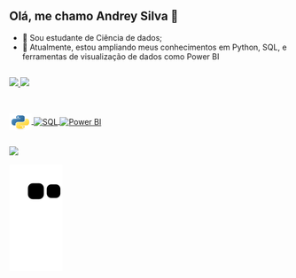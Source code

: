## Olá, me chamo Andrey Silva 👋

- 👀 Sou estudante de Ciência de dados;
- 🌱 Atualmente, estou ampliando meus conhecimentos em Python, SQL, e ferramentas de visualização de dados como Power BI

##

  <div>
  <a href="https://github.com/SLV4">
  <img height="170em" src="https://github-readme-stats.vercel.app/api?username=Andrey&show_icons=true&theme=dark&include_all_commits=true&count_private=true"/>
  <img height="170em" src="https://github-readme-stats.vercel.app/api/top-langs/?username=Andrey&layout=compact&langs_count=7&theme=dark"/>
</div>

##

<div style="display: inline_block"><br>
  <img align="center" alt="Python" height="30" width="40" src="https://raw.githubusercontent.com/devicons/devicon/master/icons/python/python-original.svg">
  <img align="center" alt="SQL" height="30" width="40" src="https://cdn.jsdelivr.net/gh/devicons/devicon/icons/mysql/mysql-original.svg" />
   <img align="center" alt="Power BI" height="30" width="40" src= https://1000logos.net/wp-content/uploads/2022/08/Microsoft-Power-BI-Logo-500x281.png
     
</div>

##

<div> 
  <a href= "https://www.linkedin.com/in/andrey-santos-54046152/" target="_blank"><img src="https://img.shields.io/badge/-LinkedIn-%230077B5?style=for-the-badge&logo=linkedin&logoColor=white" target="_blank"></a> 
 
</div>



![Snake animation](https://github.com/PedroPauloAguiar/PedroPauloAguiar/blob/output/github-contribution-grid-snake.svg)

